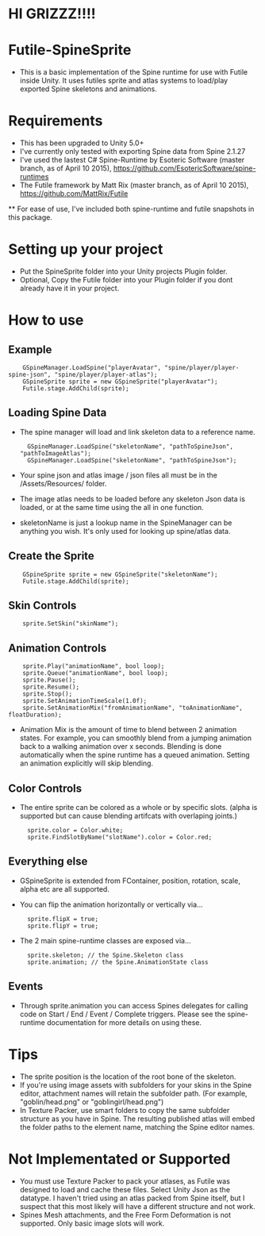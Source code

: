 HI GRIZZZ!!!!
==================

Futile-SpineSprite
==================

- This is a basic implementation of the Spine runtime for use with Futile inside Unity. It uses futiles sprite and atlas systems to load/play exported Spine skeletons and animations.

Requirements
============
- This has been upgraded to Unity 5.0+
- I've currently only tested with exporting Spine data from Spine 2.1.27
- I've used the lastest C# Spine-Runtime by Esoteric Software (master branch, as of April 10 2015), https://github.com/EsotericSoftware/spine-runtimes
- The Futile framework by Matt Rix (master branch, as of April 10 2015), https://github.com/MattRix/Futile

** For ease of use, I've included both spine-runtime and futile snapshots in this package.


Setting up your project
=======================
- Put the SpineSprite folder into your Unity projects Plugin folder.
- Optional, Copy the Futile folder into your Plugin folder if you dont already have it in your project.
 
How to use
==========

Example
-------
        GSpineManager.LoadSpine("playerAvatar", "spine/player/player-spine-json", "spine/player/player-atlas");
        GSpineSprite sprite = new GSpineSprite("playerAvatar");
        Futile.stage.AddChild(sprite);
        
        
Loading Spine Data
------------------
- The spine manager will load and link skeleton data to a reference name.

        GSpineManager.LoadSpine("skeletonName", "pathToSpineJson", "pathToImageAtlas");
        GSpineManager.LoadSpine("skeletonName", "pathToSpineJson");

- Your spine json and atlas image / json files all must be in the /Assets/Resources/ folder.  
- The image atlas needs to be loaded before any skeleton Json data is loaded, or at the same time using the all in one function.
- skeletonName is just a lookup name in the SpineManager can be anything you wish. It's only used for looking up spine/atlas data.


Create the Sprite
-----------------
        GSpineSprite sprite = new GSpineSprite("skeletonName");
        Futile.stage.AddChild(sprite);

Skin Controls
-------------
        sprite.SetSkin("skinName");

Animation Controls
------------------
        sprite.Play("animationName", bool loop);
        sprite.Queue("animationName", bool loop);
        sprite.Pause();
        sprite.Resume();
        sprite.Stop();
        sprite.SetAnimationTimeScale(1.0f);
        sprite.SetAnimationMix("fromAnimationName", "toAnimationName", floatDuration);

- Animation Mix is the amount of time to blend between 2 animation states. For example, you can smoothly blend from a jumping animation back to a walking animation over x seconds. Blending is done automatically when the spine runtime has a queued animation. Setting an animation explicitly will skip blending.

Color Controls
--------------
- The entire sprite can be colored as a whole or by specific slots. (alpha is supported but can cause blending artifcats with overlaping joints.)

        sprite.color = Color.white;
        sprite.FindSlotByName("slotName").color = Color.red;

Everything else
---------------
- GSpineSprite is extended from FContainer, position, rotation, scale, alpha etc are all supported.

- You can flip the animation horizontally or vertically via...

        sprite.flipX = true;
        sprite.flipY = true;
                

- The 2 main spine-runtime classes are exposed via...

        sprite.skeleton; // the Spine.Skeleton class
        sprite.animation; // the Spine.AnimationState class

Events
------
- Through sprite.animation you can access Spines delegates for calling code on Start / End / Event / Complete triggers. Please see the spine-runtime documentation for more details on using these.

Tips
====
- The sprite position is the location of the root bone of the skeleton.
- If you're using image assets with subfolders for your skins in the Spine editor, attachment names will retain the subfolder path. (For example, "goblin/head.png" or "goblingirl/head.png")
- In Texture Packer, use smart folders to copy the same subfolder structure as you have in Spine. The resulting published atlas will embed the folder paths to the element name, matching the Spine editor names.

Not Implementated or Supported
==============================
- You must use Texture Packer to pack your atlases, as Futile was designed to load and cache these files. Select Unity Json as the datatype. I haven't tried using an atlas packed from Spine itself, but I suspect that this most likely will have a different structure and not work.
- Spines Mesh attachments, and the Free Form Deformation is not supported. Only basic image slots will work.
